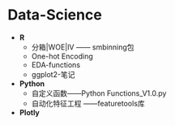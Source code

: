 # Data-Science
* **R**
  * 分箱|WOE|IV —— smbinning包
  * One-hot Encoding
  * EDA-functions
  * ggplot2-笔记
* **Python**
  * 自定义函数——Python Functions_V1.0.py
  * 自动化特征工程 ——featuretools库
* **Plotly**

